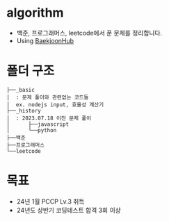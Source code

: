 # algorithm

- 백준, 프로그래머스, leetcode에서 푼 문제를 정리합니다.
- Using [BaekjoonHub](https://github.com/BaekjoonHub/BaekjoonHub)

# 폴더 구조

```
├──_basic
│  : 문제 풀이와 관련없는 코드들
│  ex. nodejs input, 효율성 계산기
├──_history
│  : 2023.07.18 이전 문제 풀이
│      ├──javascript
│      └──python
├──백준
├──프로그래머스
└──leetcode
```

# 목표

- 24년 1월 PCCP Lv.3 취득
- 24년도 상반기 코딩테스트 합격 3회 이상
